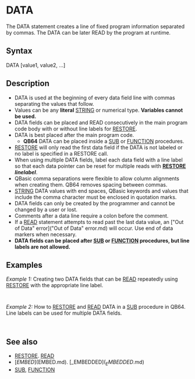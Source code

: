 # DATA

The DATA statement creates a line of fixed program information separated by commas. The DATA can be later READ by the program at runtime.

  

## Syntax

DATA [value1, value2, ...]
  

## Description

* DATA is used at the beginning of every data field line with commas separating the values that follow.
* Values can be any **literal** [STRING](STRING.md) or numerical type. **Variables cannot be used.**
* DATA fields can be placed and READ consecutively in the main program code body with or without line labels for [RESTORE](RESTORE.md).
* DATA is best placed after the main program code.
	+ **QB64** DATA can be placed inside a [SUB](SUB.md) or [FUNCTION](FUNCTION.md) procedures.
* [RESTORE](RESTORE.md) will only read the first data field if the DATA is not labeled or no label is specified in a RESTORE call.
* When using multiple DATA fields, label each data field with a line label so that each data pointer can be reset for multiple reads with **[RESTORE](RESTORE.md) *linelabel***.
* QBasic comma separations were flexible to allow column alignments when creating them. QB64 removes spacing between commas.
* [STRING](STRING.md) DATA values with end spaces, QBasic keywords and values that include the comma character must be enclosed in quotation marks.
* DATA fields can only be created by the programmer and cannot be changed by a user or lost.
* Comments after a data line require a colon before the comment.
* If a [READ](READ.md) statement attempts to read past the last data value, an ["Out of Data" error]("Out of Data" error.md) will occur. Use end of data markers when necessary.
* **DATA fields can be placed after [SUB](SUB.md) or [FUNCTION](FUNCTION.md) procedures, but line labels are not allowed.**

  

## Examples

*Example 1:* Creating two DATA fields that can be [READ](READ.md) repeatedly using [RESTORE](RESTORE.md) with the appropriate line label.

``` [RESTORE](RESTORE.md) Database2 [READ](READ.md) A$, B$, C$, D$         'read 4 string values from second DATA field PRINT A$ + B$ + C$ + D$     'note that quoted strings values are spaced  [RESTORE](RESTORE.md) Database1 FOR i = 1 TO 18   [READ](READ.md) number%                     'read first DATA field 18 times only   PRINT number%; NEXT  END  Database1: DATA 1, 0, 0, 1, 1, 0, 1, 1, 1 DATA 2, 0, 0, 2, 2, 0, 2, 2, 2 :       ' DATA line comments require a colon  Database2: DATA "Hello, ", "world! ", Goodbye, work!  
```

``` Hello world! Goodbyework! 1  0  0  1  1  0  1  1  1  2  0  0  2  2  0  2  2  2  
```

  

*Example 2:* How to [RESTORE](RESTORE.md) and [READ](READ.md) DATA in a [SUB](SUB.md) procedure in QB64. Line labels can be used for multiple DATA fields.

``` [DIM](DIM.md) [SHARED](SHARED.md) num(10) 'shared array or must be passed as a parameter ReadData 2 '<<<<<<< change value to 1 to read other data [FOR](FOR.md) i = 1 [TO](TO.md) 10   [PRINT](PRINT.md) num(i); [NEXT](NEXT.md) [END](END.md)  [SUB](SUB.md) ReadData (mode) [IF](IF.md) mode = 1 [THEN](THEN.md) [RESTORE](RESTORE.md) mydata1 [ELSE](ELSE.md) [RESTORE](RESTORE.md) mydata2 [FOR](FOR.md) i = 1 [TO](TO.md) 10   [READ](READ.md) num(i) [NEXT](NEXT.md)  mydata1: DATA 1,2,3,4,5,6,7,8,9,10 mydata2: DATA 10,9,8,7,6,5,4,3,2,1 [END SUB](END SUB.md)  
```

```  10  9  8  7  6  5  4  3  2  1  
```

  

## See also

* [RESTORE](RESTORE.md). [READ](READ.md)
* [$EMBED]($EMBED.md). [_EMBEDDED$](_EMBEDDED$.md)
* [SUB](SUB.md), [FUNCTION](FUNCTION.md)

  
